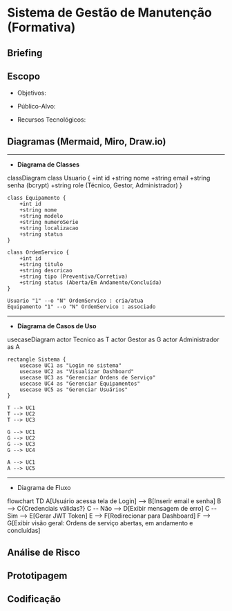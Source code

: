 # Sistema de Gestão de Manutenção (Formativa)

## Briefing



## Escopo

- Objetivos:

- Público-Alvo:

- Recursos Tecnológicos:

## Diagramas (Mermaid, Miro, Draw.io)

---

- **Diagrama de Classes**

classDiagram
    class Usuario {
        +int id
        +string nome
        +string email
        +string senha (bcrypt)
        +string role (Técnico, Gestor, Administrador)
    }

    class Equipamento {
        +int id
        +string nome
        +string modelo
        +string numeroSerie
        +string localizacao
        +string status
    }

    class OrdemServico {
        +int id
        +string titulo
        +string descricao
        +string tipo (Preventiva/Corretiva)
        +string status (Aberta/Em Andamento/Concluída)
    }

    Usuario "1" --o "N" OrdemServico : cria/atua
    Equipamento "1" --o "N" OrdemServico : associado

-------

- **Diagrama de Casos de Uso**

usecaseDiagram
    actor Tecnico as T
    actor Gestor as G
    actor Administrador as A

    rectangle Sistema {
        usecase UC1 as "Login no sistema"
        usecase UC2 as "Visualizar Dashboard"
        usecase UC3 as "Gerenciar Ordens de Serviço"
        usecase UC4 as "Gerenciar Equipamentos"
        usecase UC5 as "Gerenciar Usuários"
    }

    T --> UC1
    T --> UC2
    T --> UC3

    G --> UC1
    G --> UC2
    G --> UC3
    G --> UC4

    A --> UC1
    A --> UC5

--------

- Diagrama de Fluxo

flowchart TD
    A[Usuário acessa tela de Login] --> B[Inserir email e senha]
    B --> C{Credenciais válidas?}
    C -- Não --> D[Exibir mensagem de erro]
    C -- Sim --> E[Gerar JWT Token]
    E --> F[Redirecionar para Dashboard]
    F --> G[Exibir visão geral: Ordens de serviço abertas, em andamento e concluídas]


## Análise de Risco


## Prototipagem


## Codificação


